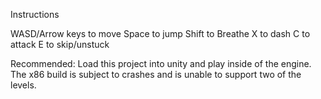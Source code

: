 Instructions

WASD/Arrow keys to move
Space to jump
Shift to Breathe
X to dash
C to attack
E to skip/unstuck

Recommended: Load this project into unity and play inside of the engine. The x86 build is subject to crashes and is unable to support two of the levels.
